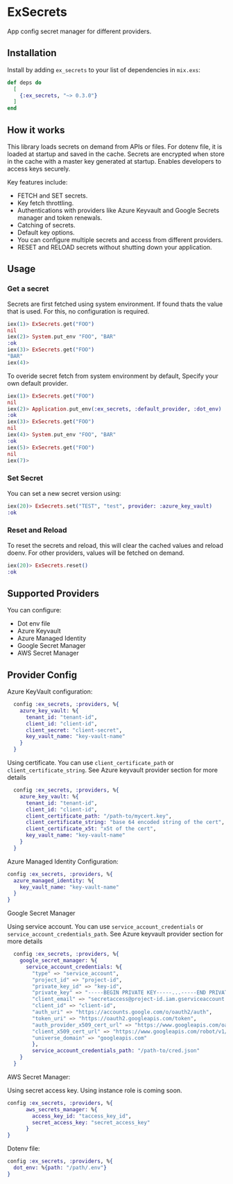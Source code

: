 # ExSecrets

App config secret manager for different providers.

## Installation

Install by adding `ex_secrets` to your list of dependencies in `mix.exs`:

```elixir
def deps do
  [
    {:ex_secrets, "~> 0.3.0"}
  ]
end
```

## How it works

This library loads secrets on demand from APIs or files. For dotenv file, it is loaded at startup and saved in the cache.
Secrets are encrypted when store in the cache with a master key generated at startup. Enables developers to access keys securely.

Key features include:

- FETCH and SET secrets.
- Key fetch throttling.
- Authentications with providers like Azure Keyvault and Google Secrets manager and token renewals.
- Catching of secrets.
- Default key options.
- You can configure multiple secrets and access from different providers.
- RESET and RELOAD secrets without shutting down your application.

## Usage

### Get a secret

Secrets are first fetched using system environment. If found thats the value that is used. For this, no configuration is required.

```elixir
iex(1)> ExSecrets.get("FOO")
nil
iex(2)> System.put_env "FOO", "BAR"
:ok
iex(3)> ExSecrets.get("FOO")
"BAR"
iex(4)>
```

To overide secret fetch from system environment by default, Specify your own default provider.

```elixir
iex(1)> ExSecrets.get("FOO")
nil
iex(2)> Application.put_env(:ex_secrets, :default_provider, :dot_env)
:ok
iex(3)> ExSecrets.get("FOO")
nil
iex(4)> System.put_env "FOO", "BAR"
:ok
iex(5)> ExSecrets.get("FOO")
nil
iex(7)>
```

### Set Secret

You can set a new secret version using:

```elixir
iex(20)> ExSecrets.set("TEST", "test", provider: :azure_key_vault)
:ok
```

### Reset and Reload

To reset the secrets and reload, this will clear the cached values and reload doenv. For other providers, values will be fetched on demand.

```elixir
iex(20)> ExSecrets.reset()
:ok
```

## Supported Providers

You can configure:

- Dot env file
- Azure Keyvault
- Azure Managed Identity
- Google Secret Manager
- AWS Secret Manager

## Provider Config

Azure KeyVault configuration:

```elixir
  config :ex_secrets, :providers, %{
    azure_key_vault: %{
      tenant_id: "tenant-id",
      client_id: "client-id",
      client_secret: "client-secret",
      key_vault_name: "key-vault-name"
    }
  }
```

Using certificate. You can use `client_certificate_path` or `client_certificate_string`. See Azure keyvault provider section for more details

```elixir
  config :ex_secrets, :providers, %{
    azure_key_vault: %{
      tenant_id: "tenant-id",
      client_id: "client-id",
      client_certificate_path: "/path-to/mycert.key",
      client_certificate_string: "base 64 encoded string of the cert",
      client_certificate_x5t: "x5t of the cert",
      key_vault_name: "key-vault-name"
    }
  }
```

  Azure Managed Identity Configuration:

  ```elixir
  config :ex_secrets, :providers, %{
    azure_managed_identity: %{
      key_vault_name: "key-vault-name"
    }
  }
  ```

  Google Secret Manager

  Using service account. You can use `service_account_credentials` or `service_account_credentials_path`. See Azure keyvault provider section for more details

```elixir
  config :ex_secrets, :providers, %{
    google_secret_manager: %{
      service_account_credentials: %{
        "type" => "service_account",
        "project_id" => "project-id",
        "private_key_id" => "key-id",
        "private_key" => "-----BEGIN PRIVATE KEY-----...-----END PRIVATE KEY-----\n",
        "client_email" => "secretaccess@project-id.iam.gserviceaccount.com",
        "client_id" => "client-id",
        "auth_uri" => "https://accounts.google.com/o/oauth2/auth",
        "token_uri" => "https://oauth2.googleapis.com/token",
        "auth_provider_x509_cert_url" => "https://www.googleapis.com/oauth2/v1/certs",
        "client_x509_cert_url" => "https://www.googleapis.com/robot/v1/metadata/x509/secretaccess%40project-id.iam.gserviceaccount.com",
        "universe_domain" => "googleapis.com"
        },
        service_account_credentials_path: "/path-to/cred.json"
    }
  }
```

AWS Secret Manager:

Using secret access key. Using instance role is coming soon.

  ```elixir
  config :ex_secrets, :providers, %{
        aws_secrets_manager: %{
          access_key_id: "taccess_key_id",
          secret_access_key: "secret_access_key"
        }
  }
  ```

  Dotenv file:

  ```elixir
  config :ex_secrets, :providers, %{
    dot_env: %{path: "/path/.env"}
  }
  ```
